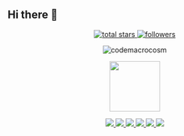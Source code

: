 ## Hi there 👋

<!--

**Here are some ideas to get you started:**

🙋‍♀️ A short introduction - what is your organization all about?
🌈 Contribution guidelines - how can the community get involved?
👩‍💻 Useful resources - where can the community find your docs? Is there anything else the community should know?
🍿 Fun facts - what does your team eat for breakfast?
🧙 Remember, you can do mighty things with the power of [Markdown](https://docs.github.com/github/writing-on-github/getting-started-with-writing-and-formatting-on-github/basic-writing-and-formatting-syntax)
-->




<!--📛BADGES / 🌐WEBSITE: https://github.com/DenverCoder1/custom-icon-badges -->


<p align="center">
  
  <a href="https://github.com/CodeMacrocosm?tab=repositories&sort=stargazers">
    <img alt="total stars" title="Total stars on GitHub" src="https://img.shields.io/github/stars/CodeMacrocosm?color=007acc&labelColor=0055aa&style=for-the-badge&logo=person-add&label=Stars&logoColor=white"/>
  </a>


  
  <a href="https://github.com/codemacrocosm?tab=followers">
    <img alt="followers" title="Follow me on Github" src="https://custom-icon-badges.herokuapp.com/github/followers/codemacrocosm?color=007acc&labelColor=0055aa&style=for-the-badge&logo=person-add&label=Followers&logoColor=white"/>
  </a>

  
</p>

<!--👀VIEWS / 🌐WEBSITE: https://github.com/antonkomarev/github-profile-views-counter -->
<p align="center">
  <img src="https://komarev.com/ghpvc/?username=codemacrocosmi&label=Profile%20views&color=007acc&style=for-the-badge" alt="codemacrocosm" />
</p>


<!--🖼️OCTOCAT-->
<p align="center">
<img src="https://media.giphy.com/media/IP7sarl7C5lSFCw9rG/giphy.gif"  width="100px" height="100px"></p>




<div align="center">

  <a href="https://github.com/codeMacrocosm/Write-a-Thon-20/graphs/contributors">
    <img src="https://contrib.rocks/image?repo=codeMacrocosm/Write-a-Thon-20" />
  </a>

  <a href="https://github.com/codeMacrocosm/Start-a-Thon-20/graphs/contributors">
    <img src="https://contrib.rocks/image?repo=codeMacrocosm/Start-a-Thon-20" />
  </a>

  <a href="https://github.com/codeMacrocosm/Design-a-Thon-20/graphs/contributors">
    <img src="https://contrib.rocks/image?repo=codeMacrocosm/Design-a-Thon-20" />
  </a>

<a href="https://github.com/codeMacrocosm/Web-a-Thon-20/graphs/contributors">
  <img src="https://contrib.rocks/image?repo=codeMacrocosm/Web-a-Thon-20" />
</a>

<a href="https://github.com/codeMacrocosm/Pull-a-Thon-21/graphs/contributors">
  <img src="https://contrib.rocks/image?repo=codeMacrocosm/Pull-a-Thon-21" />
</a>

<a href="https://github.com/codeMacrocosm/Dev-a-Thon-21/graphs/contributors">
  <img src="https://contrib.rocks/image?repo=codeMacrocosm/Dev-a-Thon-21" />
</a>

</div>




